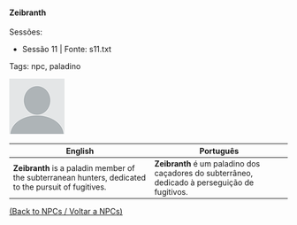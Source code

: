 
#### Zeibranth

Sessões:  
- Sessão 11 | Fonte: s11.txt

Tags: npc, paladino

![Zeibranth](blank.png)

| English | Português |
|---------|-----------|
| **Zeibranth** is a paladin member of the subterranean hunters, dedicated to the pursuit of fugitives. | **Zeibranth** é um paladino dos caçadores do subterrâneo, dedicado à perseguição de fugitivos. |

[(Back to NPCs / Voltar a NPCs)](npcs_list.md)



















